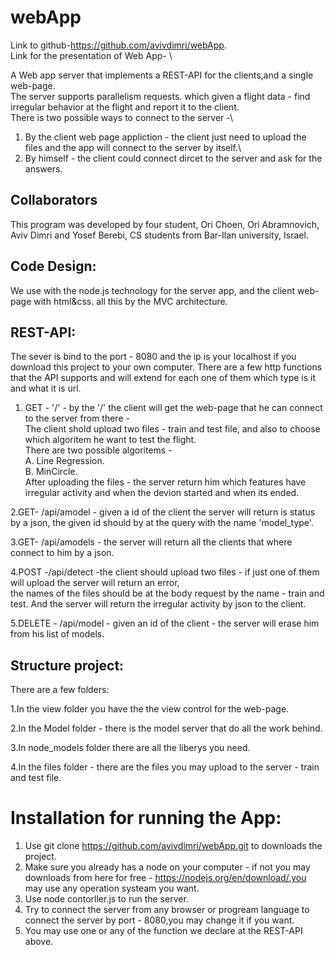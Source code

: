 # webApp
Link to github-https://github.com/avivdimri/webApp. \
Link for the presentation of Web App- \

A Web app server that implements a REST-API for the clients,and a single web-page.\
The server supports parallelism requests. which given a flight data - find irregular behavior at the flight and report it to the client.\
There is two possible ways to connect to the server -\
1. By the client web page appliction - the client just need to upload the files and the app will connect to the server by itself.\
2. By himself - the client could connect dircet to the server and ask for the answers.

## Collaborators
This program was developed by four student, Ori Choen, Ori Abramnovich, Aviv Dimri and Yosef Berebi, CS students from Bar-Ilan university, Israel.

## Code Design:
We use with the node.js technology for the server app, and the client web-page with html&css. all this by the MVC architecture. 

## REST-API:
The sever is bind to the port - 8080 and the ip is your localhost if you download this project to your own computer.
There are a few http functions that the API supports and  will extend for each one of them which type is it and what it is url.
1. GET - '/' - by the '/' the client will get the web-page that he can connect to the server from there - \
The client shold upload two files - train and test file, and also to choose  which algoritem he want to test the flight.\
There are two possible algoritems -\
A. Line Regression.\
B. MinCircle.\
After uploading the files - the server return him which features have irregular activity and when the devion started and when its ended.

2.GET- /api/amodel - given a id of the client the server will return is status by a json, the given id should by at the query with the name 'model_type'.

3.GET- /api/amodels - the server will return all the clients that where connect to him by a json.

4.POST -/api/detect -the client should upload two files - if just one of them will upload the server will return an error,\
the names of the files should be at the body request by the name - train and test. And the server will return the irregular activity by json to the client.

5.DELETE - /api/model - given an id of the client - the server will erase him from his list of models.

## Structure project:
There are a few folders:

1.In the view folder you have the the view control for the web-page.

2.In the Model folder - there is the model server that do all the work behind.

3.In node_models folder there are all the liberys you need.

4.In the files folder - there are the files you may upload to the server - train and test file.

# Installation for running the App:
1. Use git clone https://github.com/avivdimri/webApp.git to downloads the project.
2. Make sure you already has a node on your computer - if not you may downloads from here for free - https://nodejs.org/en/download/.you may use any operation systeam you want.
3. Use node contorller.js to run the server.
4. Try to connect the server from any browser or progream language to connect the server by port - 8080,you may change it if you want.
5. You may use one or any of the function we declare at the REST-API above.







